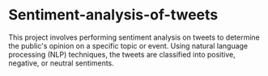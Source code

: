 # Sentiment-analysis-of-tweets
This project involves performing sentiment analysis on tweets to determine the public's opinion on a specific topic or event. Using natural language processing (NLP) techniques, the tweets are classified into positive, negative, or neutral sentiments.
